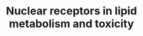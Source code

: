 ---
annotations:
- type: Pathway Ontology
  value: lipid metabolic pathway
authors:
- MaintBot
- Khanspers
- Ddigles
- AlexanderPico
- Mkutmon
- Egonw
- Eweitz
description: Nuclear receptors are transcription factors that are activated upon binding
  to its ligands. Initially, they had been classified as classic endocrine nuclear
  hormone receptors and orphan receptors. However, further studies have led to the
  identification of lipid ligands for some of these adopted orphan receptors, which
  are responsible for lipid metabolism, storage or elimination. One of the characteristics
  of these receptors is that they act by forming heterodimers with retinoid X receptor
  (RXR). The receptors include peroxisome proliferators-Activated receptors (PPARs)
  for fatty acids, liver X receptor (LCR) for oxysterols, Farnesoid X receptors (FXR)
  for bile acids and steroid xenobiotic receptor/X receptor (SXR/PXR or Nsil2) for
  xenobiotics. Other orphan receptors also require RXR for its functions are vitamin
  D receptor (VDR) for vitamin D and retinoic acid receptor (RAR) for retinoid acids,
  although these receptors are not involved in lipid metabolism. Upon binding to various
  ligands, three classes of proteins are synthesized including lipid binding proteins,
  the ATP-binding cassette (ABC) transporters and cytochrome P450 member proteins
  which catalyzes lipid anabolism, metabolism and elimination. In addition to lipid
  metabolism, some members of the cytochrome P450 family genes are responsible for
  activation of procarcinogens, detoxification of environmental toxins and metabolism
  of drugs and xenobiotics. In particular, CAR, Nsil2 and recently identified VDR
  are important in up-regulation of these cytochromes. Of all the human cytochrome
  P450 genes, only a few CYP1A2, CYP2C9, CYP2C19, CYP2D6, CYP2E1 and CYP3A4 account
  for most toxicity effects, specifically CYP3A is responsible for clearing approximately
  half of the clinically prescribed drugs. For instance, acetaminophen, one of the
  most commonly used drug, is toxic in high doses due to the activation of CAR and
  the drugs subsequent conversion to acetyl-p-benzoquinone imine (NAPQI) by CYP1A2,
  CYP2E1 and CYP3A.
last-edited: 2021-05-21
organisms:
- Bos taurus
redirect_from:
- /index.php/Pathway:WP981
- /instance/WP981
schema-jsonld:
- '@context': https://schema.org/
  '@id': https://wikipathways.github.io/pathways/WP981.html
  '@type': Dataset
  creator:
    '@type': Organization
    name: WikiPathways
  description: Nuclear receptors are transcription factors that are activated upon
    binding to its ligands. Initially, they had been classified as classic endocrine
    nuclear hormone receptors and orphan receptors. However, further studies have
    led to the identification of lipid ligands for some of these adopted orphan receptors,
    which are responsible for lipid metabolism, storage or elimination. One of the
    characteristics of these receptors is that they act by forming heterodimers with
    retinoid X receptor (RXR). The receptors include peroxisome proliferators-Activated
    receptors (PPARs) for fatty acids, liver X receptor (LCR) for oxysterols, Farnesoid
    X receptors (FXR) for bile acids and steroid xenobiotic receptor/X receptor (SXR/PXR
    or Nsil2) for xenobiotics. Other orphan receptors also require RXR for its functions
    are vitamin D receptor (VDR) for vitamin D and retinoic acid receptor (RAR) for
    retinoid acids, although these receptors are not involved in lipid metabolism.
    Upon binding to various ligands, three classes of proteins are synthesized including
    lipid binding proteins, the ATP-binding cassette (ABC) transporters and cytochrome
    P450 member proteins which catalyzes lipid anabolism, metabolism and elimination.
    In addition to lipid metabolism, some members of the cytochrome P450 family genes
    are responsible for activation of procarcinogens, detoxification of environmental
    toxins and metabolism of drugs and xenobiotics. In particular, CAR, Nsil2 and
    recently identified VDR are important in up-regulation of these cytochromes. Of
    all the human cytochrome P450 genes, only a few CYP1A2, CYP2C9, CYP2C19, CYP2D6,
    CYP2E1 and CYP3A4 account for most toxicity effects, specifically CYP3A is responsible
    for clearing approximately half of the clinically prescribed drugs. For instance,
    acetaminophen, one of the most commonly used drug, is toxic in high doses due
    to the activation of CAR and the drugs subsequent conversion to acetyl-p-benzoquinone
    imine (NAPQI) by CYP1A2, CYP2E1 and CYP3A.
  keywords:
  - RARG
  - Xenobiotics
  - RARA
  - ABCB1a
  - ABCD2
  - ABCG5
  - CYP2C9
  - ABCA1
  - Steroids
  - PPARD
  - CYP26A1
  - CYP8B1
  - Fatty Acids
  - Acetyl CoA
  - bta-mir-33b
  - NR1H4
  - CYP4B1
  - PPARG
  - Lanosterol
  - ABCC3
  - CYP2E1
  - NR1I3
  - NR1H3
  - CYP2B6
  - ABCC2
  - ABCB1
  - Retinoic acid
  - Oxysterol
  - ABCD3
  - 7-DehydroCholesterol
  - CYP1A2
  - PPARA
  - VDR
  - CYP7A1
  - CYP27B1
  - Bile Acids
  - CYP3A4
  - ABCB4
  - CYP4A11
  - Isoprenoids
  - bta-mir-33a
  - ABCG1
  - CYP24A1
  - 1,25-Dihydroxy-Vitamins D3
  - RARB
  - Cholesterol
  - abcg6
  - NR1I2
  - ABCB11
  license: CC0
  name: Nuclear receptors in lipid metabolism and toxicity
seo: CreativeWork
title: Nuclear receptors in lipid metabolism and toxicity
wpid: WP981
---